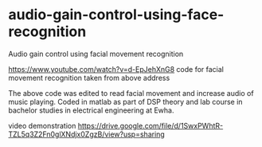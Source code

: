 # audio-gain-control-using-face-recognition
Audio gain control using facial movement recognition

https://www.youtube.com/watch?v=d-EpJehXnG8 
code for facial movement recognition taken from above address

The above code was edited to read facial movement and increase audio of music playing. Coded in matlab as part of DSP theory and lab course in bachelor studies in electrical engineering at Ewha.

video demonstration
https://drive.google.com/file/d/1SwxPWhtR-TZL5q3Z2Fn0glXNdjx0ZgzB/view?usp=sharing
